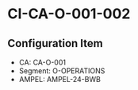 # CI-CA-O-001-002

## Configuration Item
- CA: CA-O-001
- Segment: O-OPERATIONS
- AMPEL: AMPEL-24-BWB
